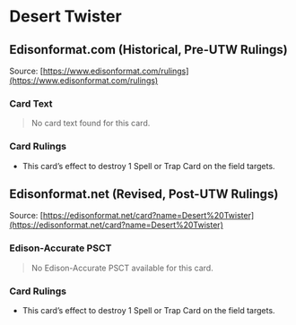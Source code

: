 # Desert Twister

## Edisonformat.com (Historical, Pre-UTW Rulings)

Source: [https://www.edisonformat.com/rulings](https://www.edisonformat.com/rulings)

### Card Text

> No card text found for this card.

### Card Rulings

*   This card’s effect to destroy 1 Spell or Trap Card on the field targets.

## Edisonformat.net (Revised, Post-UTW Rulings)

Source: [https://edisonformat.net/card?name=Desert%20Twister](https://edisonformat.net/card?name=Desert%20Twister)

### Edison-Accurate PSCT

> No Edison-Accurate PSCT available for this card.

### Card Rulings

*   This card’s effect to destroy 1 Spell or Trap Card on the field targets.
            